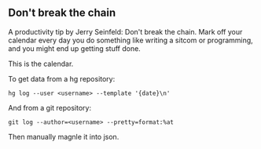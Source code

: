 Don't break the chain
---------------------

A productivity tip by Jerry Seinfeld: Don't break the chain. Mark off your calendar
every day you do something like writing a sitcom or programming, and you might end
up getting stuff done.

This is the calendar.

To get data from a hg repository:

	hg log --user <username> --template '{date}\n'

And from a git repository:

	git log --author=<username> --pretty=format:%at

Then manually magnle it into json.
